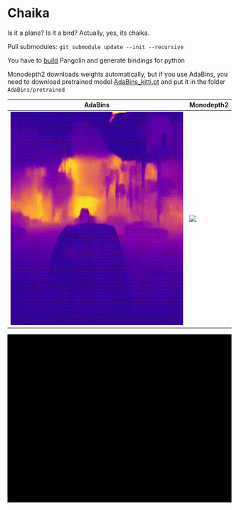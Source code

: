 # Chaika
Is it a plane? Is it a bird? Actually, yes, its chaika.

Pull submodules: `git submodule update --init --recursive`

You have to [build](https://github.com/stevenlovegrove/Pangolin#building) Pangolin and generate bindings for python

Monodepth2 downloads weights automatically, but if you use AdaBins, you need to download pretrained model [AdaBins_kitti.pt](https://drive.google.com/file/d/1HMgff-FV6qw1L0ywQZJ7ECa9VPq1bIoj/view?usp=sharing) and put it in the folder `AdaBins/pretrained`

| AdaBins                                                        | Monodepth2                      |
|----------------------------------------------------------------|---------------------------------|
| <img src="demo/ada_bins_result.gif" width="640" height="480"/> | ![](demo/monodepth2_result.gif) |


![demo.gif](demo/demo.gif)
